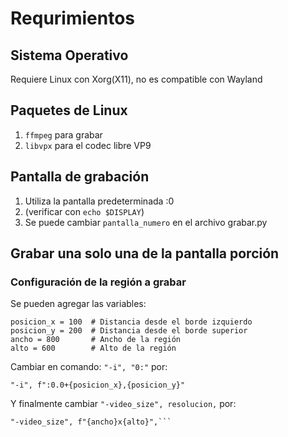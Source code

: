 # Requrimientos

## Sistema Operativo

Requiere Linux con Xorg(X11), no es compatible con Wayland 

## Paquetes de Linux

1. `ffmpeg` para grabar
2. `libvpx` para el codec libre VP9

## Pantalla de grabación
1. Utiliza la pantalla predeterminada :0
2. (verificar con `echo $DISPLAY`)
3. Se puede cambiar `pantalla_numero` en el archivo grabar.py

## Grabar una solo una de la pantalla porción

### Configuración de la región a grabar

Se pueden agregar las variables:
```
posicion_x = 100  # Distancia desde el borde izquierdo
posicion_y = 200  # Distancia desde el borde superior
ancho = 800       # Ancho de la región
alto = 600        # Alto de la región
```

Cambiar en comando:  `"-i", "0:"` por: 
```
"-i", f":0.0+{posicion_x},{posicion_y}"
```

Y finalmente cambiar `"-video_size", resolucion,` por:
```
"-video_size", f"{ancho}x{alto}",```
